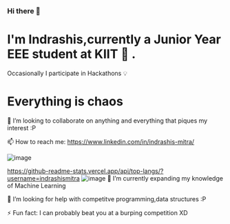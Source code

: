### Hi there 👋
# I'm Indrashis,currently a Junior Year EEE student at KIIT 🏫 . 
 
 Occasionally I participate in Hackathons 💡 

# Everything is chaos 
👯 I’m looking to collaborate on anything and everything that piques my interest :P


 📫 How to reach me: https://www.linkedin.com/in/indrashis-mitra/


![image](https://user-images.githubusercontent.com/48444783/117696342-d1769e00-b1de-11eb-8d82-9ab8be556a12.png)
 
  https://github-readme-stats.vercel.app/api/top-langs/?username=indrashismitra
![image](https://user-images.githubusercontent.com/48444783/111946732-14cb5f00-8b02-11eb-9e29-0653428be587.png)
 🌱 I’m currently expanding my knowledge of Machine Learning
 
 🤔 I’m looking for help with competitve programming,data structures :P

⚡ Fun fact: I can probably beat you at a burping competition XD
<!--
**indrashismitra/indrashismitra** is a ✨ _special_ ✨ repository because its `README.md` (this file) appears on your GitHub profile.

Here are some ideas to get you started:

- 🔭 I’m currently working on ...
- 🌱 I’m currently expanding my knowledge of Machine Learning
- 👯 I’m looking to collaborate on 
- 🤔 I’m looking for help with ...
- ...
-https://github-readme-stats.vercel.app/api?username=indrashismitra&show_icons=true&theme=radical
-  ...
- ⚡ Fun fact: ...
-->
